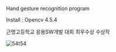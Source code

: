 Hand gesture recognition program

Install : Opencv 4.5.4

근명고등학교 응용SW개발 대회 최우수상 수상작

![54t54](https://user-images.githubusercontent.com/75853990/143259721-80a389c3-f5c0-441d-b0f2-a1b1ff359d19.gif)
